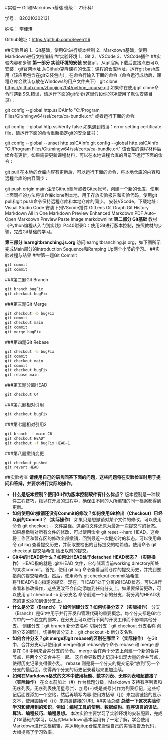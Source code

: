 #实验一 Git和Markdown基础
班级： 21计科1

学号： B20210302131

姓名： 李佳琪

Github地址：https://github.com/Seven116

##实验目的
1、Git基础，使用Git进行版本控制
2、Markdown基础，使用Markdown进行文档编辑
##实验环境
1、Git
2、VSCode
3、VSCode插件
##实验内容和步骤
**第一部分 实验环境的安装**
安装git，从git官网下载后直接点击可以安装：git官网地址
从Github克隆课程的仓库：课程的仓库地址，运行git bash应用（该应用包含在git安装包内），在命令行输入下面的命令（命令运行成功后，课程仓库会默认存放在Windows的用户文件夹下）
git clone https://github.com/zhoujing204/python_course.git
如果你在使用git clone命令时遇到SSL错误，请运行下面的git命令(这里假设你的Git使用了默认安装目录)：

git config --global http.sslCAInfo "C:/Program Files/Git/mingw64/ssl/certs/ca-bundle.crt"
或者运行下面的命令:

git config --global http.sslVerify false
如果遇到错误：error setting certificate file，请运行下面的命令重新指定git的安全证书：

git config --global --unset http.sslCAInfo
git config --global http.sslCAInfo "C:/Program Files/Git/mingw64/ssl/certs/ca-bundle.crt"
该仓库的课程材料后续会有更新，如果需要更新课程材料，可以在本地课程仓库的目录下运行下面的命令：

git pull
在本地的仓库内容有更新后，可以运行下面的命令，将本地仓库的内容和远程仓库的内容同步：

git push origin main
注册Github账号或者Gitee帐号，创建一个新的仓库，使用上面同样的方法将该仓库clone到本地，用于存放实验报告和实验代码，使用git pull和git push命令保持远程仓库和本地仓库的同步。
安装VScode，下载地址：Visual Studio Code
安装下列VScode插件
GitLens
Git Graph
Git History
Markdown All in One
Markdown Preview Enhanced
Markdown PDF
Auto-Open Markdown Preview
Paste Image
markdownlint
**第二部分 Git基础**
教材《Python编程从入门到实践》P440附录D：使用Git进行版本控制，按照教材的步骤，完成Git基础的学习。

**第三部分 learngitbranching.js.org**
访问learngitbranching.js.org，如下图所示完成Main部分的Introduction Sequence和Ramping Up两个小节的学习。
##实验过程与结果
###第一题Git Commit
```bat
git commit
git commit
```
###第二题Git Branch
```bat
git branch bugFix
git checkout bugFix
```
###第三题Git Merge
```bat
git checkout -b bugFix
git commit
git checkout main
git commit
git merge bugFix
```
###第四题Git Rebase
```bat
git checkout -b bugFix
git commit
git checkout main
git commit
git checkout bugFix
git rebase main
```
###第五题分离HEAD
```bat
git checkout C4
```
###第六题相对引用
```bat
git checkout bugFix
```
###第七题相对引用2
```bat
git branch -f main C6
git checkout HEAD^
git checkout -f bugFix HEAD~1
```
###第八题撤销变更
```git reset HEAD^
git checkout pushed
git revert HEAD
```
##实验考查
**请使用自己的语言回答下面的问题，这些问题将在实验检查时用于提问和答辩，并要求进行实际的操作。**

+ **什么是版本控制？使用Git作为版本控制软件有什么优点？**
版本控制是一种软件工程技巧，籍以在开发的过程中，确保由不同的人所编辑的同一档案都得到更新。
+ **如何使用Git撤销还没有Commit的修改？如何使用Git检出（Checkout）已经以前的Commit？（实际操作）**
  如果只是想撤销对某个文件的修改，可以使用命令 git checkout -- 文件路径。这会将文件还原为最近一次提交时的状态。如果想撤销对所有文件的修改，可以使用命令 git reset --hard HEAD。这会将工作区和暂存区的修改全部撤销，回到最近一次提交时的状态。可以使用命令 git log 查看提交历史，并获取要检出的目标提交的哈希值。使用命令 git checkout 提交哈希值 检出以前的提交。
+ **Git中的HEAD是什么？如何让HEAD处于detached HEAD状态？（实际操作）**
  HEAD指的就是 .git/HEAD 文件，它存储着当前working directory所处的某次commit。首先，使用 git log 命令查看当前仓库的提交历史，并找到要指向的提交哈希值。然后，使用命令 git checkout commit哈希值 将"HEAD"指向指定的提交。现在，"HEAD"处于分离的HEAD状态，可以进行查看和修改操作，这些更改不会自动添加到任何分支上。如果要保留更改，可以使用 git checkout -b 新分支名 命令创建一个新的分支，将分离的HEAD状态的更改添加到该分支上。
+ **什么是分支（Branch）？如何创建分支？如何切换分支？（实际操作）**
  分支（Branch）是Git中用于并行开发和管理代码的重要概念。每个分支都是Git仓库中的一个独立的副本，在分支上可以进行不同的开发工作而不影响其他分支。
  创建分支：git branch 新分支名称
  切换分支：git checkout 分支名称
  创建分支的同时，切换到该分支上：git checkout -b 新分支名称
+ **如何合并分支？git merge和git rebase的区别在哪里？（实际操作）**
  在Git中，合并分支可以使用git merge和git rebase两个命令.rebase 和 merge 都是在 Git 中用来合并分支的命令。 merge 会在两个分支上创建一个新的合并节点，将两个分支合并在一起。 这样会导致历史记录中出现大量的合并节点，使得历史记录变得很杂乱。 rebase 则是将一个分支的提交记录“放到”另一个分支的最后面，使得两个分支的历史记录看起来更加连续。
+ **如何在Markdown格式的文本中使用标题、数字列表、无序列表和超链接？（实际操作）**
在文本前加上（#）作为标题分级，Markdown 支持有序列表和无序列表。无序列表使用星号(*)、加号(+)或是减号(-)作为列表标记，这些标记后面要添加一个空格，然后再填写内容.使用方括号（[]）来包裹链接的显示文本，使用圆括号（()）来包裹链接的URL.
##实验总结
**总结一下这次实验你学习和使用到的知识，例如：编程工具的使用、数据结构、程序语言的语法、算法、编程技巧、编程思想。**
本次实验主要学习了实验环境的安装配置，完成了Git基础的学习，以及对Markdown基本运用有了一定了解，学会使用Markdown进行文档编辑，并运用gitup仓库来管理自己的实验报告及代码，大幅提高了学习效率。
